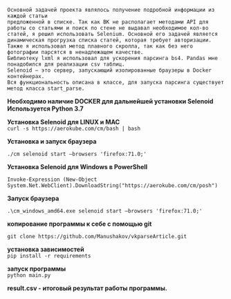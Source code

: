 ```
Основной задачей проекта являлось получение подробной информации из каждой статьи 
предложенной в списке. Так как ВК не располагает методами API для работы со статьями и поиск по стене не выдавал необходимое кол-во статей, я решил использовать Selenium. Основной его задачей является динамическая прогрузка списка статей, которая требует авторизации.
Также я использовал метод плавного скролла, так как без него фотографии парсятся в ненадлежащем качестве. 
Библиотеку lxml я использовал для ускорения парсинга bs4. Pandas мне понадобился для реализации csv таблиц.
Selenoid – это сервер, запускающий изолированные браузеры в Docker контейнерах.
Вся функциональность описана в классе, для запуска парсинга существует метод класса start_parse.
```
**Необходимо наличие DOCKER для дальнейшей установки Selenoid\
Используется Python 3.7**

**Установка Selenoid для LINUX и MAC**\
`curl -s https://aerokube.com/cm/bash | bash`

**Установка и запуск браузера**

`./cm selenoid start —browsers 'firefox:71.0;'`

**Установка Selenoid для Windows в PowerShell**

`Invoke-Expression (New-Object System.Net.WebClient).DownloadString("https://aerokube.com/cm/posh")`

**Запуск браузера**

`.\cm_windows_amd64.exe selenoid start —browsers 'firefox:71.0;'`

**копирование программы к себе с помощью git**

`git clone https://github.com/Manushakov/vkparseArticle.git`

**установка зависимостей**\
`pip install -r requirements`

**запуск программы**\
`python main.py`

**result.csv - итоговый результат работы программы.**
